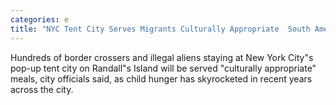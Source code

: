 ```yaml
---
categories: e
title: "NYC Tent City Serves Migrants Culturally Appropriate  South American Fare"
---
```

Hundreds of border crossers and illegal aliens staying at New York City"s pop-up tent city on Randall"s Island will be served "culturally appropriate" meals, city officials said, as child hunger has skyrocketed in recent years across the city. 